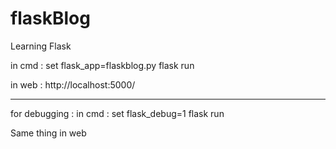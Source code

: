 # flaskBlog
Learning Flask

in cmd : set flask_app=flaskblog.py
         flask run

in web : http://localhost:5000/

----------------------------------
for debugging :
in cmd : set flask_debug=1
         flask run

Same thing in web
